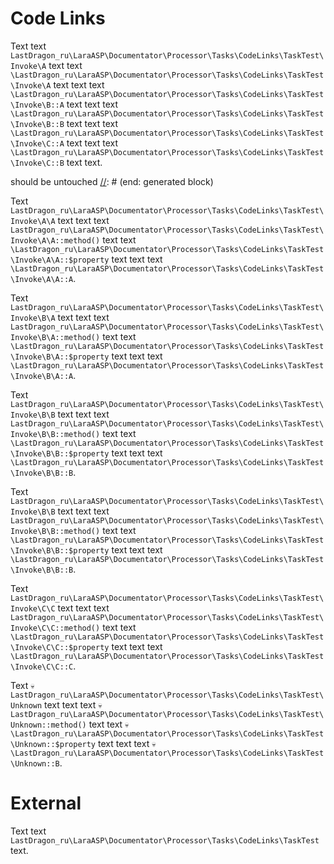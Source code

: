 # Code Links

Text text `LastDragon_ru\LaraASP\Documentator\Processor\Tasks\CodeLinks\TaskTest\Invoke\A` text
text `\LastDragon_ru\LaraASP\Documentator\Processor\Tasks\CodeLinks\TaskTest\Invoke\A` text text
text `\LastDragon_ru\LaraASP\Documentator\Processor\Tasks\CodeLinks\TaskTest\Invoke\B::A` text text
text `\LastDragon_ru\LaraASP\Documentator\Processor\Tasks\CodeLinks\TaskTest\Invoke\B::B` text text
text `\LastDragon_ru\LaraASP\Documentator\Processor\Tasks\CodeLinks\TaskTest\Invoke\C::A` text text
text `\LastDragon_ru\LaraASP\Documentator\Processor\Tasks\CodeLinks\TaskTest\Invoke\C::B` text text.

[//]: # (start: generated block)
should be untouched
[//]: # (end: generated block)

Text `LastDragon_ru\LaraASP\Documentator\Processor\Tasks\CodeLinks\TaskTest\Invoke\A\A` text text
text `LastDragon_ru\LaraASP\Documentator\Processor\Tasks\CodeLinks\TaskTest\Invoke\A\A::method()` text
text `\LastDragon_ru\LaraASP\Documentator\Processor\Tasks\CodeLinks\TaskTest\Invoke\A\A::$property` text text
text `\LastDragon_ru\LaraASP\Documentator\Processor\Tasks\CodeLinks\TaskTest\Invoke\A\A::A`.

Text `LastDragon_ru\LaraASP\Documentator\Processor\Tasks\CodeLinks\TaskTest\Invoke\B\A` text text
text `LastDragon_ru\LaraASP\Documentator\Processor\Tasks\CodeLinks\TaskTest\Invoke\B\A::method()` text
text `\LastDragon_ru\LaraASP\Documentator\Processor\Tasks\CodeLinks\TaskTest\Invoke\B\A::$property` text text
text `\LastDragon_ru\LaraASP\Documentator\Processor\Tasks\CodeLinks\TaskTest\Invoke\B\A::A`.

Text `LastDragon_ru\LaraASP\Documentator\Processor\Tasks\CodeLinks\TaskTest\Invoke\B\B` text text
text `LastDragon_ru\LaraASP\Documentator\Processor\Tasks\CodeLinks\TaskTest\Invoke\B\B::method()` text
text `\LastDragon_ru\LaraASP\Documentator\Processor\Tasks\CodeLinks\TaskTest\Invoke\B\B::$property` text text
text `\LastDragon_ru\LaraASP\Documentator\Processor\Tasks\CodeLinks\TaskTest\Invoke\B\B::B`.

Text `LastDragon_ru\LaraASP\Documentator\Processor\Tasks\CodeLinks\TaskTest\Invoke\B\B` text text
text `LastDragon_ru\LaraASP\Documentator\Processor\Tasks\CodeLinks\TaskTest\Invoke\B\B::method()` text
text `\LastDragon_ru\LaraASP\Documentator\Processor\Tasks\CodeLinks\TaskTest\Invoke\B\B::$property` text text
text `\LastDragon_ru\LaraASP\Documentator\Processor\Tasks\CodeLinks\TaskTest\Invoke\B\B::B`.

Text `LastDragon_ru\LaraASP\Documentator\Processor\Tasks\CodeLinks\TaskTest\Invoke\C\C` text text
text `LastDragon_ru\LaraASP\Documentator\Processor\Tasks\CodeLinks\TaskTest\Invoke\C\C::method()` text
text `\LastDragon_ru\LaraASP\Documentator\Processor\Tasks\CodeLinks\TaskTest\Invoke\C\C::$property` text text
text `\LastDragon_ru\LaraASP\Documentator\Processor\Tasks\CodeLinks\TaskTest\Invoke\C\C::C`.

Text `💀LastDragon_ru\LaraASP\Documentator\Processor\Tasks\CodeLinks\TaskTest\Unknown` text text
text `💀LastDragon_ru\LaraASP\Documentator\Processor\Tasks\CodeLinks\TaskTest\Unknown::method()` text
text `💀\LastDragon_ru\LaraASP\Documentator\Processor\Tasks\CodeLinks\TaskTest\Unknown::$property` text text
text `💀\LastDragon_ru\LaraASP\Documentator\Processor\Tasks\CodeLinks\TaskTest\Unknown::B`.

# External

Text text `LastDragon_ru\LaraASP\Documentator\Processor\Tasks\CodeLinks\TaskTest` text.
